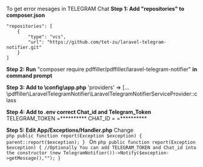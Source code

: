 To get error mesages in TELEGRAM Chat
**Step 1: Add "repositories" to composer.json**
	
	"repositories": [
        {
			"type": "vcs",
            "url": "https://github.com/tet-zu/laravel-telegram-notifier.git"
        }
    ]

**Step 2: Run** "composer require pdffiller/pdffiller/laravel-telegram-notifier" **in command prompt**

**Step 3: Add to \config\app.php** 'providers' => [... \pdffiller\LaravelTelegramNotifier\LaravelTelegramNotifierServiceProvider::class

**Step 4: Add to .env correct Chat_id and  Telegram_Token**
		TELEGRAM_TOKEN =**********
		CHAT_ID = =**********	
		
**Step 5: Edit App/Exceptions/Handler.php**
	Change  
	```php
	 public function report(Exception $exception)
    {
        parent::report($exception);
    }
	```
	On
	```php
	 public function report(Exception $exception)
    {
		//Optionally You can add TELEGRAM_TOKEN and Chat_id into the constructor
        (new TelegramNotifier())->Notify($exception->getMessage(),"");
    }
	```
	
	